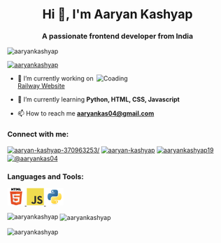 <h1 align="center">Hi 👋, I'm Aaryan Kashyap</h1>
<h3 align="center">A passionate frontend developer from India</h3>
<p align="left"> <img src="https://komarev.com/ghpvc/?username=aaryankashyap&label=Profile%20views&color=0e75b6&style=flat" alt="aaryankashyap" /> </p>

<p align="left"> <a href="https://github.com/ryo-ma/github-profile-trophy"><img src="https://github-profile-trophy.vercel.app/?username=aaryankashyap" alt="aaryankashyap" /></a> </p>
<img align="right"  src="https://media2.giphy.com/media/qgQUggAC3Pfv687qPC/giphy.gif?cid=790b761167523e16e4397a55994677637347a510bab05d08&rid=giphy.gif&ct=g" alt="Coading" width="300">

- 🔭 I’m currently working on [Railway Website](https://aaryankashyap.github.io/Railway.github.io/)

- 🌱 I’m currently learning **Python, HTML, CSS, Javascript**

- 📫 How to reach me **aaryankas04@gmail.com**

<h3 align="left">Connect with me:</h3>
<p align="left">
<a href="https://linkedin.com/in/aaryan-kashyap-370963253/" target="blank"><img align="center" src="https://raw.githubusercontent.com/rahuldkjain/github-profile-readme-generator/master/src/images/icons/Social/linked-in-alt.svg" alt="aaryan-kashyap-370963253/" height="30" width="40" /></a>
<a href="https://stackoverflow.com/users/aaryan-kashyap" target="blank"><img align="center" src="https://raw.githubusercontent.com/rahuldkjain/github-profile-readme-generator/master/src/images/icons/Social/stack-overflow.svg" alt="aaryan-kashyap" height="30" width="40" /></a>
<a href="https://www.hackerrank.com/aaryankashyap19" target="blank"><img align="center" src="https://raw.githubusercontent.com/rahuldkjain/github-profile-readme-generator/master/src/images/icons/Social/hackerrank.svg" alt="aaryankashyap19" height="30" width="40" /></a>
<a href="https://www.hackerearth.com/@aaryankas04" target="blank"><img align="center" src="https://raw.githubusercontent.com/rahuldkjain/github-profile-readme-generator/master/src/images/icons/Social/hackerearth.svg" alt="@aaryankas04" height="30" width="40" /></a>
</p>

<h3 align="left">Languages and Tools:</h3>
<p align="left"> <a href="https://www.w3.org/html/" target="_blank" rel="noreferrer"> <img src="https://raw.githubusercontent.com/devicons/devicon/master/icons/html5/html5-original-wordmark.svg" alt="html5" width="40" height="40"/> </a> <a href="https://developer.mozilla.org/en-US/docs/Web/JavaScript" target="_blank" rel="noreferrer"> <img src="https://raw.githubusercontent.com/devicons/devicon/master/icons/javascript/javascript-original.svg" alt="javascript" width="40" height="40"/> </a> <a href="https://www.python.org" target="_blank" rel="noreferrer"> <img src="https://raw.githubusercontent.com/devicons/devicon/master/icons/python/python-original.svg" alt="python" width="40" height="40"/> </a> </p>

<p><img align="left" src="https://github-readme-stats.vercel.app/api/top-langs?username=aaryankashyap&show_icons=true&locale=en&layout=compact" alt="aaryankashyap" /></p>

<p>&nbsp;<img align="center" src="https://github-readme-stats.vercel.app/api?username=aaryankashyap&show_icons=true&locale=en" alt="aaryankashyap" /></p>

<p><img align="center" src="https://github-readme-streak-stats.herokuapp.com/?user=aaryankashyap&" alt="aaryankashyap" /></p>
